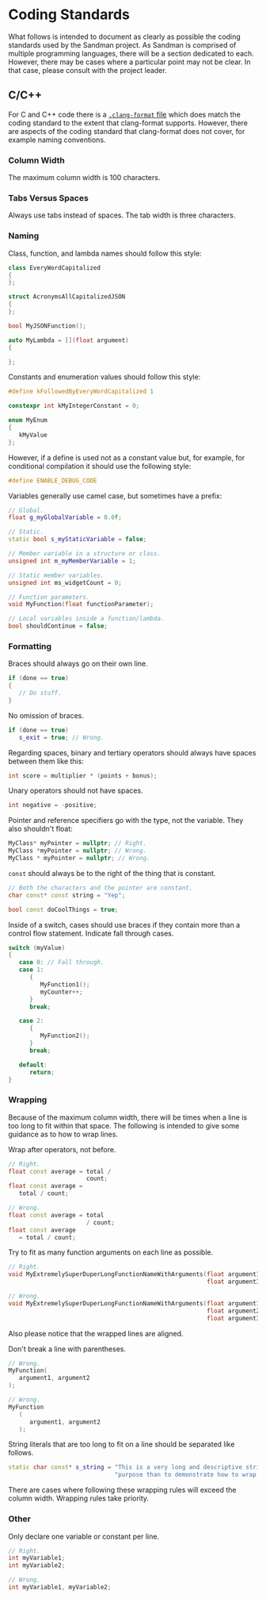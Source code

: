 # Coding Standards

What follows is intended to document as clearly as possible the coding standards used by the Sandman project. As Sandman is comprised of multiple programming languages, there will be a section dedicated to each. However, there may be cases where a particular point may not be clear. In that case, please consult with the project leader.

## C/C++

For C and C++ code there is a [`.clang-format` file](sandman/.clang-format) which does match the coding standard to the extent that clang-format supports. However, there are aspects of the coding standard that clang-format does not cover, for example naming conventions.

### Column Width

The maximum column width is 100 characters.

### Tabs Versus Spaces

Always use tabs instead of spaces. The tab width is three characters.

### Naming

Class, function, and lambda names should follow this style:

```cpp
class EveryWordCapitalized
{
};

struct AcronymsAllCapitalizedJSON
{
};

bool MyJSONFunction();

auto MyLambda = [](float argument)
{

};
```

Constants and enumeration values should follow this style:

```cpp
#define kFollowedByEveryWordCapitalized 1

constexpr int kMyIntegerConstant = 0;

enum MyEnum
{
   kMyValue
};
```

However, if a define is used not as a constant value but, for example, for conditional compilation it should use the following style:

```cpp
#define ENABLE_DEBUG_CODE
```


Variables generally use camel case, but sometimes have a prefix:

```cpp
// Global.
float g_myGlobalVariable = 0.0f;

// Static.
static bool s_myStaticVariable = false;

// Member variable in a structure or class.
unsigned int m_myMemberVariable = 1;

// Static member variables.
unsigned int ms_widgetCount = 0;

// Function parameters.
void MyFunction(float functionParameter);

// Local variables inside a function/lambda.
bool shouldContinue = false;
```

### Formatting

Braces should always go on their own line.

```cpp
if (done == true)
{
   // Do stuff.
}
```
No omission of braces.

```cpp
if (done == true)
   s_exit = true; // Wrong.
```

Regarding spaces, binary and tertiary operators should always have spaces between them like this:

```cpp
int score = multiplier * (points + bonus);
```

Unary operators should not have spaces.

```cpp
int negative = -positive;
```

Pointer and reference specifiers go with the type, not the variable. They also shouldn't float:

```cpp
MyClass* myPointer = nullptr; // Right.
MyClass *myPointer = nullptr; // Wrong.
MyClass * myPointer = nullptr; // Wrong.
```

`const` should always be to the right of the thing that is constant.

```cpp
// Both the characters and the pointer are constant.
char const* const string = "Yep";

bool const doCoolThings = true;
```

Inside of a switch, cases should use braces if they contain more than a control flow statement. Indicate fall through cases.

```cpp
switch (myValue)
{
   case 0: // Fall through.
   case 1:
      {
         MyFunction1();
         myCounter++;
      }
      break;

   case 2:
      {
         MyFunction2();
      }
      break;

   default:
      return;
}
```

### Wrapping

Because of the maximum column width, there will be times when a line is too long to fit within that space. The following is intended to give some guidance as to how to wrap lines.

Wrap after operators, not before.

```cpp
// Right.
float const average = total /
                      count;
float const average = 
   total / count;

// Wrong.
float const average = total
                      / count;
float const average
   = total / count;
```

Try to fit as many function arguments on each line as possible.

```cpp
// Right.
void MyExtremelySuperDuperLongFunctionNameWithArguments(float argument1, float argument2,
                                                        float argument3);

// Wrong.
void MyExtremelySuperDuperLongFunctionNameWithArguments(float argument1,
                                                        float argument2,
                                                        float argument3);
```

Also please notice that the wrapped lines are aligned.

Don't break a line with parentheses.

```cpp
// Wrong.
MyFunction(
   argument1, argument2
);

// Wrong.
MyFunction
   (
      argument1, argument2
   );
```

String literals that are too long to fit on a line should be separated like follows.

```cpp
static char const* s_string = "This is a very long and descriptive string which has no other "
                              "purpose than to demonstrate how to wrap a string literal.";
```

There are cases where following these wrapping rules will exceed the column width. Wrapping rules take priority.

### Other

Only declare one variable or constant per line.

```cpp
// Right.
int myVariable1;
int myVariable2;

// Wrong.
int myVariable1, myVariable2;
```